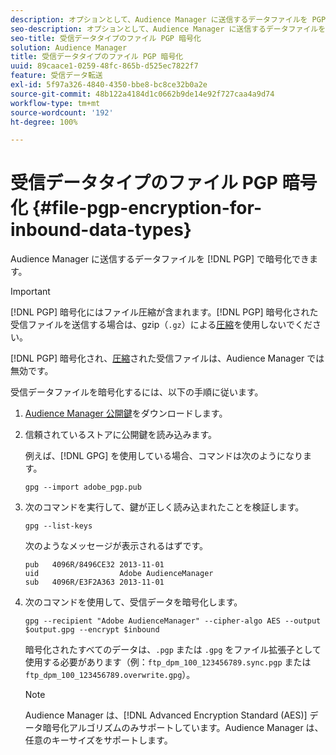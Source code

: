 ```yaml
---
description: オプションとして、Audience Manager に送信するデータファイルを PGP で暗号化できます。
seo-description: オプションとして、Audience Manager に送信するデータファイルを PGP で暗号化できます。
seo-title: 受信データタイプのファイル PGP 暗号化
solution: Audience Manager
title: 受信データタイプのファイル PGP 暗号化
uuid: 89caace1-0259-48fc-865b-d525ec7822f7
feature: 受信データ転送
exl-id: 5f97a326-4840-4350-bbe8-bc8ce32b0a2e
source-git-commit: 48b122a4184d1c0662b9de14e92f727caa4a9d74
workflow-type: tm+mt
source-wordcount: '192'
ht-degree: 100%

---
```


# 受信データタイプのファイル PGP 暗号化 {#file-pgp-encryption-for-inbound-data-types}

Audience Manager に送信するデータファイルを [!DNL PGP] で暗号化できます。

<!-- c_encryption.xml -->

>[!IMPORTANT]
>
>[!DNL PGP] 暗号化にはファイル圧縮が含まれます。[!DNL PGP] 暗号化された受信ファイルを送信する場合は、gzip（`.gz`）による[圧縮](../../../integration/sending-audience-data/batch-data-transfer-explained/inbound-file-compression.md)を使用しないでください。
>
>[!DNL PGP] 暗号化され、[圧縮](../../../integration/sending-audience-data/batch-data-transfer-explained/inbound-file-compression.md)された受信ファイルは、Audience Manager では無効です。

受信データファイルを暗号化するには、以下の手順に従います。

1. [Audience Manager 公開鍵](./assets/adobe_pgp.pub)をダウンロードします。
2. 信頼されているストアに公開鍵を読み込みます。

   例えば、[!DNL GPG] を使用している場合、コマンドは次のようになります。

   `gpg --import adobe_pgp.pub`

3. 次のコマンドを実行して、鍵が正しく読み込まれたことを検証します。

   `gpg --list-keys`

   次のようなメッセージが表示されるはずです。

   ```
   pub   4096R/8496CE32 2013-11-01
   uid                  Adobe AudienceManager
   sub   4096R/E3F2A363 2013-11-01
   ```

4. 次のコマンドを使用して、受信データを暗号化します。

   `gpg --recipient "Adobe AudienceManager" --cipher-algo AES --output $output.gpg --encrypt $inbound`

   暗号化されたすべてのデータは、`.pgp` または `.gpg` をファイル拡張子として使用する必要があります（例：`ftp_dpm_100_123456789.sync.pgp` または `ftp_dpm_100_123456789.overwrite.gpg`）。

   >[!NOTE]
   >
   >Audience Manager は、[!DNL Advanced Encryption Standard (AES)] データ暗号化アルゴリズムのみサポートしています。Audience Manager は、任意のキーサイズをサポートします。
